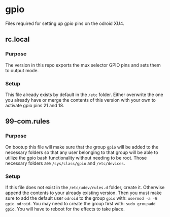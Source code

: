 # gpio

Files required for setting up gpio pins on the odroid XU4.

## rc.local

### Purpose

The version in this repo exports the mux selector GPIO pins and sets them to output mode.

### Setup
This file already exists by default in the `/etc` folder.
Either overwrite the one you already have or merge the contents of this version with your own to activate gpio pins 21 and 18.

## 99-com.rules

### Purpose

On bootup this file will make sure that the group `gpio` will be added to the necessary folders so that any user belonging to that group will be able
to utilize the gpio bash functionality without needing to be root. Those necessary folders are `/sys/class/gpio` and `/etc/devices`.

### Setup
If this file does not exist in the `/etc/udev/rules.d` folder, create it. Otherwise append the contents to your already existing version.
Then you must make sure to add the default user `odroid` to the group `gpio` with: `usermod -a -G gpio odroid`. You may need to create the group first with:
`sudo groupadd gpio`. You will have to reboot for the effects to take place.
